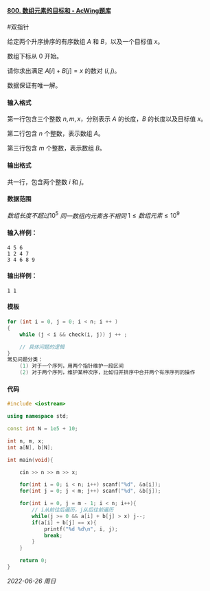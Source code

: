 #### [800. 数组元素的目标和 - AcWing题库](https://www.acwing.com/problem/content/802/)

#双指针

给定两个升序排序的有序数组 $A$ 和 $B$，以及一个目标值 $x$。

数组下标从 $0$ 开始。

请你求出满足 $A[i]+B[j]=x$ 的数对 $(i,j)$。

数据保证有唯一解。

#### 输入格式

第一行包含三个整数 $n,m,x$，分别表示 $A$ 的长度，$B$ 的长度以及目标值 $x$。

第二行包含 $n$ 个整数，表示数组 $A$。

第三行包含 $m$ 个整数，表示数组 $B$。

#### 输出格式

共一行，包含两个整数 $i$ 和 $j$。

#### 数据范围

$数组长度不超过 10^5$
$同一数组内元素各不相同$
$1≤数组元素≤10^9$

#### 输入样例：

```in
4 5 6
1 2 4 7
3 4 6 8 9
```

#### 输出样例：

```out
1 1
```

#### 模板

```cpp
for (int i = 0, j = 0; i < n; i ++ )
{
    while (j < i && check(i, j)) j ++ ;

    // 具体问题的逻辑
}
常见问题分类：
    (1) 对于一个序列，用两个指针维护一段区间
    (2) 对于两个序列，维护某种次序，比如归并排序中合并两个有序序列的操作
```



#### 代码

```cpp
#include <iostream>

using namespace std;

const int N = 1e5 + 10;

int n, m, x;
int a[N], b[N];

int main(void){

    cin >> n >> m >> x;

    for(int i = 0; i < n; i++) scanf("%d", &a[i]);
    for(int j = 0; j < m; j++) scanf("%d", &b[j]);

    for(int i = 0, j = m - 1; i < n; i++){
        // i从前往后遍历，j从后往前遍历
        while(j >= 0 && a[i] + b[j] > x) j--;
        if(a[i] + b[j] == x){
            printf("%d %d\n", i, j);
            break;
        }
    }

    return 0;
}
```


*2022-06-26 周日*